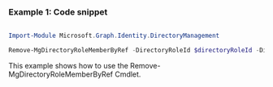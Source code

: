 ### Example 1: Code snippet

```powershell

Import-Module Microsoft.Graph.Identity.DirectoryManagement

Remove-MgDirectoryRoleMemberByRef -DirectoryRoleId $directoryRoleId -DirectoryObjectId $directoryObjectId

```
This example shows how to use the Remove-MgDirectoryRoleMemberByRef Cmdlet.

